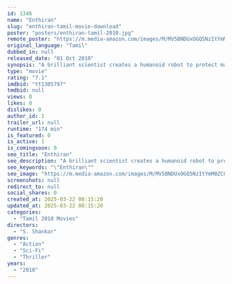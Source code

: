 ```yaml
---
id: 1346
name: "Enthiran"
slug: "enthiran-tamil-movie-download"
poster: "posters/enthiran-tamil-2010.jpg"
remote_poster: "https://m.media-amazon.com/images/M/MV5BNDUxOGQ5NzItYmM0ZC00YTg3LWFmZjEtOTEwZDBmMTE5Mzc1XkEyXkFqcGc@._V1_SX300.jpg"
original_language: "Tamil"
dubbed_in: null
released_date: "01 Oct 2010"
synopsis: "A brilliant scientist creates a humanoid robot to protect mankind, but things go awry when human emotions are programmed and inner turmoil causes the robot to switch sides."
type: "movie"
rating: "7.1"
imdbid: "tt1305797"
tmdbid: null
views: 0
likes: 0
dislikes: 0
author_id: 1
trailer_url: null
runtime: "174 min"
is_featured: 0
is_active: 1
is_comingsoon: 0
seo_title: "Enthiran"
seo_description: "A brilliant scientist creates a humanoid robot to protect mankind, but things go awry when human emotions are programmed and inner turmoil causes the robot to switch sides."
seo_keywords: "\"Enthiran\""
seo_image: "https://m.media-amazon.com/images/M/MV5BNDUxOGQ5NzItYmM0ZC00YTg3LWFmZjEtOTEwZDBmMTE5Mzc1XkEyXkFqcGc@._V1_SX300.jpg"
screenshots: null
redirect_to: null
social_shares: 0
created_at: 2025-03-22 08:15:20
updated_at: 2025-03-22 08:15:20
categories:
  - "Tamil 2010 Movies"
directors:
  - "S. Shankar"
genres:
  - "Action"
  - "Sci-Fi"
  - "Thriller"
years:
  - "2010"
---
```


